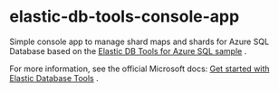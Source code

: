 # elastic-db-tools-console-app
Simple console app to manage shard maps and shards for Azure SQL Database based on the [Elastic DB Tools for Azure SQL sample](https://github.com/Azure/elastic-db-tools) .

For more information, see the official Microsoft docs: [Get started with Elastic Database Tools](https://learn.microsoft.com/en-us/azure/azure-sql/database/elastic-scale-get-started?source=recommendations&view=azuresql#elastic-database-tools-for-net) .
